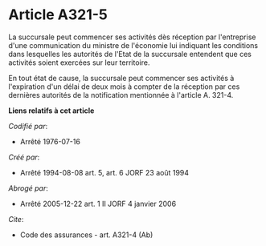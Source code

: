 # Article A321-5

La succursale peut commencer ses activités dès réception par l'entreprise d'une communication du ministre de l'économie lui
indiquant les conditions dans lesquelles les autorités de l'Etat de la succursale entendent que ces activités soient exercées
sur leur territoire.

En tout état de cause, la succursale peut commencer ses activités à l'expiration d'un délai de deux mois à compter de la
réception par ces dernières autorités de la notification mentionnée à l'article A. 321-4.

**Liens relatifs à cet article**

_Codifié par_:

  - Arrêté 1976-07-16

_Créé par_:

  - Arrêté 1994-08-08 art. 5, art. 6 JORF 23 août 1994

_Abrogé par_:

  - Arrêté 2005-12-22 art. 1 II JORF 4 janvier 2006

_Cite_:

  - Code des assurances - art. A321-4 (Ab)
